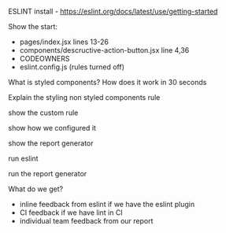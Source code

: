 ESLINT install - https://eslint.org/docs/latest/use/getting-started

Show the start:
- pages/index.jsx lines 13-26
- components/descructive-action-button.jsx line 4,36
- CODEOWNERS
- eslint.config.js (rules turned off)

What is styled components?
How does it work in 30 seconds
 
Explain the styling non styled components rule

show the custom rule

show how we configured it

show the report generator

run eslint

run the report generator

What do we get?
- inline feedback from eslint if we have the eslint plugin
- CI feedback if we have lint in CI
- individual team feedback from our report